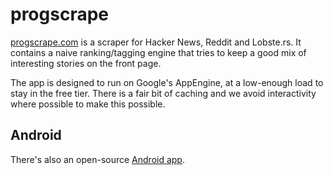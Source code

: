# progscrape

[progscrape.com](http://www.progscrape.com) is a scraper for Hacker News, Reddit and Lobste.rs. It contains a naive ranking/tagging engine that tries to keep a good mix of interesting stories on the front page.

The app is designed to run on Google's AppEngine, at a low-enough load to stay in the free tier. There is a fair bit of caching and we avoid interactivity where possible to make this possible.

## Android

There's also an open-source [Android app](https://github.com/mmastrac/progscrape-android). 
